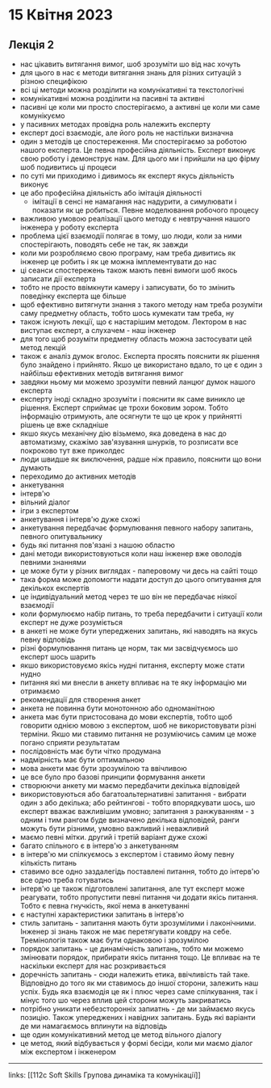 # 15 Квітня 2023

## Лекція 2

- нас цікавить витягання вимог, шоб зрозуміти шо від нас хочуть
- для цього в нас є методи витягання знань для різних ситуацій з різною специфікою
- всі ці методи можна розділити на комунікативні та текстологічні
- комунікативні можна розділити на пасивні та активні
- пасивні це коли ми просто спостерігаємо, а активні це коли ми саме комунікуємо
- у пасивних методах провідна роль належить експерту
- експерт досі взаємодіє, але його роль не настільки визначна
- один з методів це спостереження. Ми спостерігаємо за роботою нашого експерта. Це певна професійна діяльність. Експерт виконує свою роботу і демонструє нам. Для цього ми і прийшли на цю фірму шоб подивитись ці процеси
- по суті ми приходимо і дивимось як експерт якусь діяльність виконує
- це або професійна діяльність або імітація діяльності
  - імітації в сенсі не намагання нас надурити, а симулювати і показати як це робиться. Певне моделювання робочого процесу
- важливою умовою реалізації цього методу є невтручання нашого інженера у роботу експерта
- проблема цієї взаємодії полягає в тому, шо люди, коли за ними спостерігають, поводять себе не так, як завжди
- коли ми розробляємо свою програму, нам треба дивитись як інженер це робить і як це можна імплементувати до нас
- ці сеанси спостережень також мають певні вимоги шоб якось записати дії експерта
- тобто не просто ввімкнути камеру і записувати, бо то змінить поведінку експерта ще більше
- щоб ефективно витягнути знання з такого методу нам треба розуміти саму предметну область, тобто шось кумекати там треба, ну
- також існують лекції, що є настарішим методом. Лектором в нас виступає експерт, а слухачем - наш інженер
- для того щоб розуміти предметну область можна застосувати цей метод лекцій
- також є аналіз думок вголос. Експерта просять пояснити як рішення було знайдено і прийнято. Якшо це використано вдало, то це є один з найбільш ефективних методів витягання вимог
- завдяки ньому ми можемо зрозуміти певний ланцюг думок нашого експерта
- експерту іноді складно зрозуміти і пояснити як саме виникло це рішення. Експерт сприймає це трохи боковим зором. Тобто інформацію отримують, але осягнути те що це крок у прийнятті рішень це вже складніше
- якшо якусь механічну дію візьмемо, яка доведена в нас до автоматизму, скажімо зав'язування шнурків, то розписати все покроково тут вже приколдес
- люди швидше як виключення, радше ніж правило, пояснити що вони думають
- переходимо до активних методів
- анкетування
- інтерв'ю
- вільний діалог
- ігри з експертом
- анкетування і інтерв'ю дуже схожі
- анкетування передбачає формулювання певного набору запитань, певного опитувальнику
- будь які питання пов'язані з нашою областю
- дані методи використовуються коли наш інженер вже оволодів певними знаннями
- це може бути у різних виглядах - паперовому чи десь на сайті тощо
- така форма може допомогти надати доступ до цього опитування для декількох експертів
- це індивідуальний метод через те шо він не передбачає ніякої взаємодії
- коли формулюємо набір питань, то треба передбачити і ситуації коли експерт не дуже розуміється
- в анкеті не може бути упереджених запитань, які наводять на якусь певну відповідь
- різні формулювання питань це норм, так ми засвідчуємось шо експерт шось шарить
- якшо використовуємо якісь нудні питання, експерту може стати нудно
- питання які ми внесли в анкету впливає на те яку інформацію ми отримаємо
- рекомендації для створення анкет
- анкета не повинна бути монотонною або одноманітною
- анкета має бути пристосована до мови експертів, тобто щоб говорити однією мовою з експертом, шоб не використовувати різні терміни. Якшо ми ставимо питання не розуміючись самим це може погано сприяти результатам
- послідовність має бути чітко продумана
- надмірність має бути оптимальною
- мова анкети має бути зрозумілою та ввічливою
- це все було про базові принципи формування анкети
- створюючи анкету ми маємо передбачити декілька відповідей
- використовуються або багатоальтернативні запитання - вибрати один з або декілька; або рейтингові - тобто впорядкувати шось, шо експерт вважає важливішим умовно; запитання з ранжуванням - з одним і тим рангом буде визначено декілька відповідей, ранги можуть бути різними, умовно важливий і неважливий
- маємо певні мітки. другий і третій варіант дуже схожі
- багато спільного є в інтерв'ю з анкетуванням
- в інтерв'ю ми спілкуємось з експертом і ставимо йому певну кількість питань
- ставимо все одно заздалегідь поставлені питання, тобто до інтерв'ю все одно треба готуватись
- інтерв'ю це також підготовлені запитання, але тут експерт може реагувати, тобто пропустити певні питання чи додати якісь питання. Тобто є певна гнучкість, якої нема в анкетуванні
- є наступні характеристики запитань в інтерв'ю
- стиль запитань - запитання мають бути зрозумілими і лаконічними. Інженер зі знань також не має перетягувати ковдру на себе. Тремінологія також має бути однаковою і зрозумілою
- порядок запитань - це динамічність запитань, тобто ми можемо змінювати порядок, прибирати якісь питання тощо. Це впливає на те наскільки експерт для нас розкривається
- доречність запитань - сюди належить етика, ввічливість тай таке. Відповідно до того як ми ставимось до іншої сторони, залежить наш успіх. Будь яка взаємодія це як і плюс через саме спілкування, так і мінус того шо через вплив цей сторони можуть закриватись
- потрібно уникати небезсторонніх запиатнь - де ми займаємо якусь позицію. Також упереджених і навідних запитань. Будь які варіанти де ми намагаємось вплинути на відповідь
- ще один комунікативний метод це метод вільного діалогу
- це метод, який відбувається у формі бесіди, коли ми маємо діалог між експертом і інженером



---

links: [[112c Soft Skills Групова динаміка та комунікації]]

